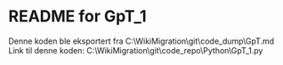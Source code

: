 # README for GpT_1
Denne koden ble eksportert fra C:\WikiMigration\git\code_dump\GpT.md
Link til denne koden: C:\WikiMigration\git\code_repo\Python\GpT_1.py

